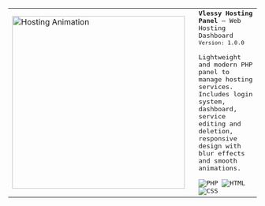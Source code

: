 <table align="center">
  <tr>
    <td style="vertical-align: middle;">
      <img src="https://media1.tenor.com/m/q5VUIYMFMiUAAAAC/work-out.gif" width="350" alt="Hosting Animation">
    </td>
    <td style="padding-left: 20px; vertical-align: middle;">
      <samp>
        <strong>Vlessy Hosting Panel</strong> – Web Hosting Dashboard<br>
        <small>Version: <code>1.0.0</code></small><br><br>
        Lightweight and modern PHP panel to manage hosting services.<br>
        Includes login system, dashboard, service editing and deletion,<br>
        responsive design with blur effects and smooth animations.<br><br>
        <img alt="PHP" src="https://img.shields.io/badge/-PHP-blue?style=for-the-badge&logo=php&logoColor=white">
        <img alt="HTML" src="https://img.shields.io/badge/-HTML-orange?style=for-the-badge&logo=html5&logoColor=white">
        <img alt="CSS" src="https://img.shields.io/badge/-CSS-blue?style=for-the-badge&logo=css3&logoColor=white">
      </samp>
    </td>
  </tr>
</table>
